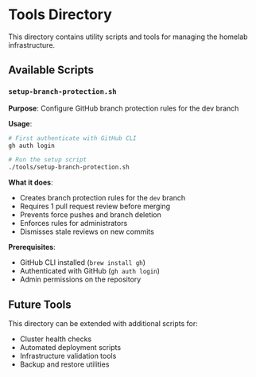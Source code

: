 # Tools Directory

This directory contains utility scripts and tools for managing the homelab infrastructure.

## Available Scripts

### `setup-branch-protection.sh`
**Purpose**: Configure GitHub branch protection rules for the dev branch

**Usage**:
```bash
# First authenticate with GitHub CLI
gh auth login

# Run the setup script
./tools/setup-branch-protection.sh
```

**What it does**:
- Creates branch protection rules for the `dev` branch
- Requires 1 pull request review before merging
- Prevents force pushes and branch deletion
- Enforces rules for administrators
- Dismisses stale reviews on new commits

**Prerequisites**:
- GitHub CLI installed (`brew install gh`)
- Authenticated with GitHub (`gh auth login`)
- Admin permissions on the repository

## Future Tools

This directory can be extended with additional scripts for:
- Cluster health checks
- Automated deployment scripts
- Infrastructure validation tools
- Backup and restore utilities
